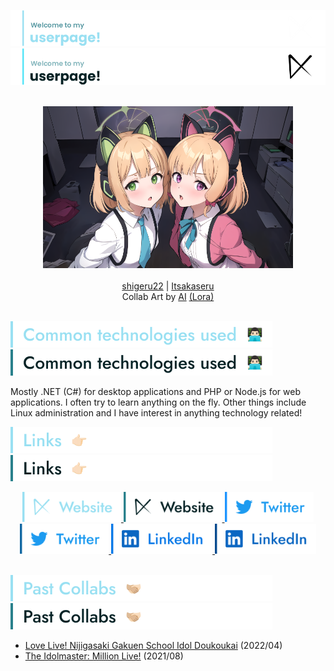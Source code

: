 ![Welcome header image](./img/header-dark.png#gh-dark-mode-only)
![Welcome header image](./img/header-light.png#gh-light-mode-only)

<div align="middle">
	<br />
	<a href="https://github.com/shigeru22"><img style="height: 27vw;" src="collab/2023/12/Shigeru.png"></a><a href="https://github.com/Itsakaseru"><img style="height: 27vw;" src="collab/2023/12/Itsakaseru.png"></a>
</div>
<br />
<div align="middle">
	<a href="https://github.com/shigeru22">shigeru22</a> |
	<a href="https://github.com/Itsakaseru">Itsakaseru</a>
</div>
<div align="middle">
	Collab Art by <a href="https://civitai.com/models/85909/sudachi">AI</a> <a href="https://civitai.com/models/114960/blue-archive-all-in-one-or-character-lora-62975">(Lora)</a>
</div>
<br />

![Common technologies header image](./img/tech-dark.png#gh-dark-mode-only)
![Common technologies header image](./img/tech-light.png#gh-light-mode-only)

Mostly .NET (C#) for desktop applications and PHP or Node.js for web applications. I often try to learn anything on the fly.
Other things include Linux administration and I have interest in anything technology related!

![Links header image](./img/links-dark.png#gh-dark-mode-only)
![Links header image](./img/links-light.png#gh-light-mode-only)

<div align="center">
	<a href="https://kyutorius.com/#gh-dark-mode-only">
		<img alt="Website URL" height="48" src="img/website-dark.png" />
	</a>
	<a href="https://kyutorius.com/#gh-light-mode-only">
		<img alt="Website URL" height="48" src="img/website-light.png" />
	</a>
	<a href="https://twitter.com/shigeru_22/#gh-dark-mode-only">
		<img alt="Twitter URL" height="48" src="img/twitter-dark.png" />
	</a>
	<a href="https://twitter.com/shigeru_22/#gh-light-mode-only">
		<img alt="Twitter URL" height="48" src="img/twitter-light.png" />
	</a>
	<a href="https://www.linkedin.com/in/jeremy-yonathan/#gh-dark-mode-only">
		<img alt="LinkedIn URL" height="48" src="img/linkedin-dark.png" />
	</a>
	<a href="https://www.linkedin.com/in/jeremy-yonathan/#gh-light-mode-only">
		<img alt="LinkedIn URL" height="48" src="img/linkedin-light.png" />
	</a>
</div>
<br />

![Past Collabs header image](./img/past-collabs-dark.png#gh-dark-mode-only)
![Past Collabs header image](./img/past-collabs-light.png#gh-light-mode-only)

- [Love Live! Nijigasaki Gakuen School Idol Doukoukai](https://github.com/shigeru22/shigeru22/tree/c5e9994118777f16946ea9891b0c2c78e68614d3) (2022/04)
- [The Idolmaster: Million Live!](https://github.com/shigeru22/shigeru22/tree/637eeec564fff0210698e6751e43a15948e3e247) (2021/08)
